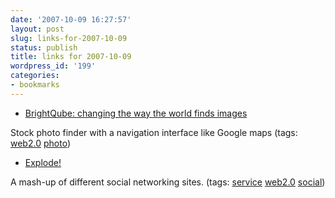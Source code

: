 ```yaml
---
date: '2007-10-09 16:27:57'
layout: post
slug: links-for-2007-10-09
status: publish
title: links for 2007-10-09
wordpress_id: '199'
categories:
- bookmarks
---
```




  * [BrightQube: changing the way the world finds images](http://brightqube.com/)




Stock photo finder with a navigation interface like Google maps (tags: [web2.0](http://del.icio.us/eob/web2.0) [photo](http://del.icio.us/eob/photo))





  * [Explode!](http://ex.plode.us/)




A mash-up of different social networking sites. (tags: [service](http://del.icio.us/eob/service) [web2.0](http://del.icio.us/eob/web2.0) [social](http://del.icio.us/eob/social))






